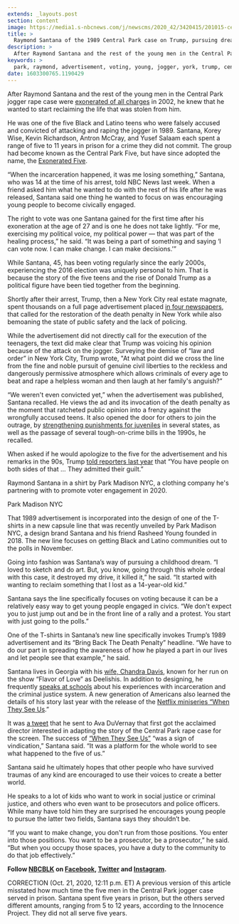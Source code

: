 ```yaml
--- 
extends: _layouts.post 
section: content 
image: https://media1.s-nbcnews.com/j/newscms/2020_42/3420415/201015-central-park-five-al-1007_bc3e9f900d080d9a1b39df00967c5d8c.nbcnews-fp-1200-630.jpg 
title: > 
  Raymond Santana of the 1989 Central Park case on Trump, pursuing dreams and the importance of voting 
description: > 
  After Raymond Santana and the rest of the young men in the Central Park jogger rape case were exonerated of all charges in 2002, he knew that he wanted to start reclaiming the life that was stolen from him.The group had become known as the Central Park Five, but have since adopted the name, the Exonerated Five.I can make decisions.’”While Santana, 45, has been voting regularly since the early 2000s, experiencing the 2016 election was uniquely personal to him.But, you know, going through this whole ordeal with this case, it destroyed my drive, it killed it,” he said.ET) A previous version of this article misstated how much time the five men in the Central Park jogger case served in prison. 
keywords: > 
  park, raymond, advertisement, voting, young, jogger, york, trump, central, santana, case, dreams, line, pursuing, importance 
date: 1603300765.1190429 
--- 
```

<div><p class="endmarkEnabled">After Raymond Santana and the rest of the young men in the Central Park jogger rape case were <a href="https://www.nytimes.com/2002/12/20/nyregion/convictions-and-charges-voided-in-89-central-park-jogger-attack.html">exonerated of all charges</a> in 2002, he knew that he wanted to start reclaiming the life that was stolen from him.</p><p class="endmarkEnabled">He was one of the five Black and Latino teens who were falsely accused and convicted of attacking and raping the jogger in 1989. Santana, Korey Wise, Kevin Richardson, Antron McCray, and Yusef Salaam each spent a range of five to 11 years in prison for a crime they did not commit. The group had become known as the Central Park Five, but have since adopted the name, the <a href="https://www.nypl.org/blog/2019/06/25/when-they-see-us-researching-story-exonerated-five-and-beyond-new-york-public">Exonerated Five</a>.</p><p></p><p id="taboolaReadMoreBelow"></p><p class="endmarkEnabled">&#8220;When the incarceration happened, it was me losing something,&#8221; Santana, who was 14 at the time of his arrest, told NBC News last week. When a friend asked him what he wanted to do with the rest of his life after he was released, Santana said one thing he wanted to focus on was encouraging young people to become civically engaged.</p><p class="endmarkEnabled">The right to vote was one Santana gained for the first time after his exoneration at the age of 27 and is one he does not take lightly. &#8220;For me, exercising my political voice, my political power &#8212; that was part of the healing process,&#8221; he said. &#8220;It was being a part of something and saying &#8216;I can vote now. I can make change. I can make decisions.&#8217;&#8221;</p><p class="endmarkEnabled">While Santana, 45, has been voting regularly since the early 2000s, experiencing the 2016 election was uniquely personal to him. That is because the story of the five teens and the rise of Donald Trump as a political figure have been tied together from the beginning.</p><p class="endmarkEnabled">Shortly after their arrest, Trump, then a New York City real estate magnate, spent thousands on a full page advertisement placed <a href="https://www.nytimes.com/2019/06/18/nyregion/central-park-five-trump.html">in four newspapers</a>, that called for the restoration of the death penalty in New York while also bemoaning the state of public safety and the lack of policing.</p><p></p><p class="endmarkEnabled">While the advertisement did not directly call for the execution of the teenagers, the text did make clear that Trump was voicing his opinion because of the attack on the jogger. Surveying the demise of &#8220;law and order&#8221; in New York City, Trump wrote, "At what point did we cross the line from the fine and noble pursuit of genuine civil liberties to the reckless and dangerously permissive atmosphere which allows criminals of every age to beat and rape a helpless woman and then laugh at her family's anguish?&#8221;</p><p class="endmarkEnabled">&#8220;We weren't even convicted yet,&#8221; when the advertisement was published, Santana recalled. He views the ad and its invocation of the death penalty as the moment that ratcheted public opinion into a frenzy against the wrongfully accused teens. It also opened the door for others to join the outrage, by <a href="https://www.theatlantic.com/entertainment/archive/2019/06/when-they-see-us-shows-cases-impact-us-policy/590779/">strengthening punishments for juveniles</a> in several states, as well as the passage of several tough-on-crime bills in the 1990s, he recalled.</p><p class="endmarkEnabled">When asked if he would apologize to the five for the advertisement and his remarks in the 90s, Trump <a href="https://www.nbcnews.com/politics/donald-trump/trump-digs-central-park-5-they-admitted-their-guilt-n1019156">told reporters last year</a> that &#8220;You have people on both sides of that &#8230; They admitted their guilt.&#8221;</p><p class="lazyload-placeholder"></p><p class="caption__container">Raymond Santana in a shirt by Park Madison NYC, a clothing company he's partnering with to promote voter engagement in 2020.</p><p class="caption__source">Park Madison NYC</p><p class="endmarkEnabled">That 1989 advertisement is incorporated into the design of one of the T-shirts in a new capsule line that was recently unveiled by Park Madison NYC, a design brand Santana and his friend Rasheed Young founded in 2018. The new line focuses on getting Black and Latino communities out to the polls in November.</p><p></p><p class="endmarkEnabled">Going into fashion was Santana&#8217;s way of pursuing a childhood dream. &#8220;I loved to sketch and do art. But, you know, going through this whole ordeal with this case, it destroyed my drive, it killed it,&#8221; he said. &#8220;It started with wanting to reclaim something that I lost as a 14-year-old kid.&#8221;</p><p class="endmarkEnabled">Santana says the line specifically focuses on voting because it can be a relatively easy way to get young people engaged in civics. &#8220;We don't expect you to just jump out and be in the front line of a rally and a protest. You start with just going to the polls.&#8221;</p><p class="endmarkEnabled">One of the T-shirts in Santana&#8217;s new line specifically invokes Trump&#8217;s 1989 advertisement and its &#8220;Bring Back The Death Penalty&#8221; headline. &#8220;We have to do our part in spreading the awareness of how he played a part in our lives and let people see that example,&#8221; he said.</p><p class="endmarkEnabled">Santana lives in Georgia with his <a href="https://people.com/tv/raymond-santana-marries-flavor-of-love-deelishis/">wife, Chandra Davis</a>, known for her run on the show &#8220;Flavor of Love&#8221; as Deelishis. In addition to designing, he frequently <a href="https://www.nbcnewyork.com/news/local/syracuse-welcomes-central-park-5-member-to-campus/1990694/">speaks at schools</a> about his experiences with incarceration and the criminal justice system. A new generation of Americans also learned the details of his story last year with the release of the <a href="https://www.nbcnews.com/news/nbcblk/ava-duvernay-s-when-they-see-us-not-just-about-n1005151">Netflix miniseries &#8220;When They See Us</a>.&#8221;</p><p></p><p class="endmarkEnabled">It was <a href="https://twitter.com/ava/status/1101524816362946561?lang=en">a tweet</a> that he sent to Ava DuVernay that first got the acclaimed director interested in adapting the story of the Central Park rape case for the screen. The success of <a href="https://www.nbcnews.com/news/nbcblk/ava-duvernay-s-when-they-see-us-not-just-about-n1005151">&#8220;When They See Us&#8221;</a> &#8220;was a sign of vindication,&#8221; Santana said. &#8220;It was a platform for the whole world to see what happened to the five of us.&#8221;</p><p class="endmarkEnabled">Santana said he ultimately hopes that other people who have survived traumas of any kind are encouraged to use their voices to create a better world.</p><p class="endmarkEnabled">He speaks to a lot of kids who want to work in social justice or criminal justice, and others who even want to be prosecutors and police officers. While many have told him they are surprised he encourages young people to pursue the latter two fields, Santana says they shouldn&#8217;t be.</p><p class="endmarkEnabled">&#8220;If you want to make change, you don't run from those positions. You enter into those positions. You want to be a prosecutor, be a prosecutor,&#8221; he said. &#8220;But when you occupy those spaces, you have a duty to the community to do that job effectively.&#8221;</p><p></p><p class="endmarkEnabled"><strong>Follow <a href="https://www.nbcnews.com/nbcblk">NBCBLK</a> on <a href="https://www.facebook.com/nbcblk/">Facebook</a>, <a href="https://twitter.com/nbcblk">Twitter</a> and <a href="https://www.instagram.com/nbcblk">Instagram</a>.</strong></p><p class="endmarkEnabled">CORRECTION (Oct. 21, 2020, 12:11 p.m. ET) A previous version of this article misstated how much time the five men in the Central Park jogger case served in prison. Santana spent five years in prison, but the others served different amounts, ranging from 5 to 12 years, according to the Innocence Project. They did not all serve five years.</p></div>